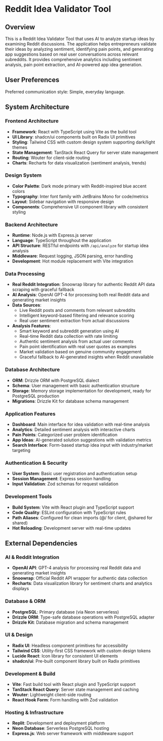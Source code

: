 # Reddit Idea Validator Tool

## Overview

This is a Reddit Idea Validator Tool that uses AI to analyze startup ideas by examining Reddit discussions. The application helps entrepreneurs validate their ideas by analyzing sentiment, identifying pain points, and generating app suggestions based on real user conversations across relevant subreddits. It provides comprehensive analytics including sentiment analysis, pain point extraction, and AI-powered app idea generation.

## User Preferences

Preferred communication style: Simple, everyday language.

## System Architecture

### Frontend Architecture
- **Framework**: React with TypeScript using Vite as the build tool
- **UI Library**: shadcn/ui components built on Radix UI primitives
- **Styling**: Tailwind CSS with custom design system supporting dark/light themes
- **State Management**: TanStack React Query for server state management
- **Routing**: Wouter for client-side routing
- **Charts**: Recharts for data visualization (sentiment analysis, trends)

### Design System
- **Color Palette**: Dark mode primary with Reddit-inspired blue accent colors
- **Typography**: Inter font family with JetBrains Mono for code/metrics
- **Layout**: Sidebar navigation with responsive design
- **Components**: Comprehensive UI component library with consistent styling

### Backend Architecture
- **Runtime**: Node.js with Express.js server
- **Language**: TypeScript throughout the application
- **API Structure**: RESTful endpoints with `/api/analyze` for startup idea analysis
- **Middleware**: Request logging, JSON parsing, error handling
- **Development**: Hot module replacement with Vite integration

### Data Processing
- **Real Reddit Integration**: Snoowrap library for authentic Reddit API data scraping with graceful fallback
- **AI Analysis**: OpenAI GPT-4 for processing both real Reddit data and generating market insights
- **Data Sources**: 
  - Live Reddit posts and comments from relevant subreddits
  - Intelligent keyword-based filtering and relevance scoring
  - Real user sentiment extraction from actual discussions
- **Analysis Features**: 
  - Smart keyword and subreddit generation using AI
  - Real-time Reddit data collection with rate limiting
  - Authentic sentiment analysis from actual user comments
  - Pain point identification with real user quotes as examples
  - Market validation based on genuine community engagement
  - Graceful fallback to AI-generated insights when Reddit unavailable

### Database Architecture
- **ORM**: Drizzle ORM with PostgreSQL dialect
- **Schema**: User management with basic authentication structure
- **Storage**: Memory storage implementation for development, ready for PostgreSQL production
- **Migrations**: Drizzle Kit for database schema management

### Application Features
- **Dashboard**: Main interface for idea validation with real-time analysis
- **Analytics**: Detailed sentiment analysis with interactive charts
- **Pain Points**: Categorized user problem identification
- **App Ideas**: AI-generated solution suggestions with validation metrics
- **Search Interface**: Form-based startup idea input with industry/market targeting

### Authentication & Security
- **User System**: Basic user registration and authentication setup
- **Session Management**: Express session handling
- **Input Validation**: Zod schemas for request validation

### Development Tools
- **Build System**: Vite with React plugin and TypeScript support
- **Code Quality**: ESLint configuration with TypeScript rules
- **Path Aliases**: Configured for clean imports (@/ for client, @shared for shared)
- **Hot Reloading**: Development server with real-time updates

## External Dependencies

### AI & Reddit Integration
- **OpenAI API**: GPT-4 analysis for processing real Reddit data and generating market insights
- **Snoowrap**: Official Reddit API wrapper for authentic data collection
- **Recharts**: Data visualization library for sentiment charts and analytics displays

### Database & ORM
- **PostgreSQL**: Primary database (via Neon serverless)
- **Drizzle ORM**: Type-safe database operations with PostgreSQL adapter
- **Drizzle Kit**: Database migration and schema management

### UI & Design
- **Radix UI**: Headless component primitives for accessibility
- **Tailwind CSS**: Utility-first CSS framework with custom design tokens
- **Lucide React**: Icon library for consistent UI elements
- **shadcn/ui**: Pre-built component library built on Radix primitives

### Development & Build
- **Vite**: Fast build tool with React plugin and TypeScript support
- **TanStack React Query**: Server state management and caching
- **Wouter**: Lightweight client-side routing
- **React Hook Form**: Form handling with Zod validation

### Hosting & Infrastructure
- **Replit**: Development and deployment platform
- **Neon Database**: Serverless PostgreSQL hosting
- **Express.js**: Web server framework with middleware support